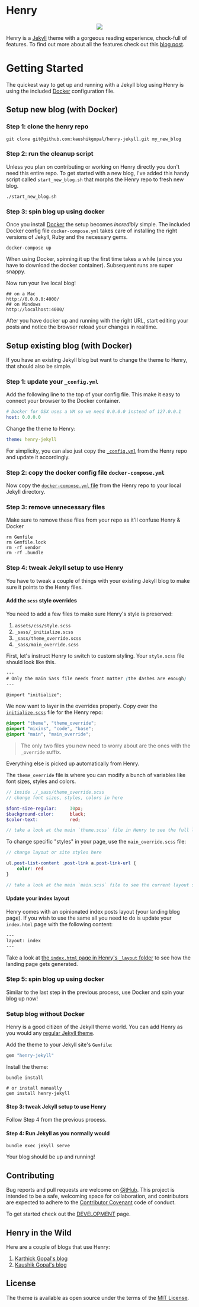 # Henry

<p align="center"><img src="assets/img/henry.png"></p>

Henry is a [Jekyll](https://github.com/jekyll/) theme with a gorgeous reading experience, chock-full of features. To find out more about all the features check out this [blog post](https://blog.jkl.gg/henry-jekyll-theme/).

# Getting Started

The quickest way to get up and running with a Jekyll blog using Henry is using the included [Docker](https://www.docker.com/) configuration file.

## Setup new blog (with Docker)

### Step 1: clone the henry repo

```shell
git clone git@github.com:kaushikgopal/henry-jekyll.git my_new_blog
```

### Step 2: run the cleanup script

Unless you plan on contributing or working on Henry directly you don't need this entire repo. To get started with a new blog, I've added this handy script called `start_new_blog.sh` that morphs the Henry repo to fresh new blog.

```shell
./start_new_blog.sh
```

### Step 3: spin blog up using docker

Once you install [Docker](https://docs.docker.com/get-docker/) the setup becomes *incredibly* simple. The included Docker config file `docker-compose.yml` takes care of installing the right versions of Jekyll, Ruby and the necessary gems.

```shell
docker-compose up
```

When using Docker, spinning it up the first time takes a while (since you have to download the docker container). Subsequent runs are super snappy.

Now run your live local blog!

```shell
## on a Mac
http://0.0.0.0:4000/
## on Windows
http://localhost:4000/
```

After you have docker up and running with the right URL, start editing your posts and notice the browser reload your changes in realtime.

## Setup existing blog (with Docker)

If you have an existing Jekyll blog but want to change the theme to Henry, that should also be simple. 

### Step 1: update your `_config.yml`

Add the following line to the top of your config file. This make it easy to connect your browser to the Docker container.

```yml
# Docker for OSX uses a VM so we need 0.0.0.0 instead of 127.0.0.1
host: 0.0.0.0
```

Change the theme to Henry:

```yml
theme: henry-jekyll
```

For simplicity, you can also just copy the [`_config.yml`](https://github.com/kaushikgopal/henry-jekyll/blob/main/_config.yml) from the Henry repo and update it accordingly.

### Step 2: copy the docker config file `docker-compose.yml`

Now copy the [`docker-compose.yml` file](https://github.com/kaushikgopal/henry-jekyll/blob/main/docker-compose.yml) from the Henry repo to your local Jekyll directory.

### Step 3: remove unnecessary files

Make sure to remove these files from your repo as it'll confuse Henry & Docker

```shell
rm Gemfile
rm Gemfile.lock
rm -rf vendor
rm -rf .bundle
```

### Step 4: tweak Jekyll setup to use Henry

You have to tweak a couple of things with your existing Jekyll blog to make sure it points to the Henry files.

#### Add the `scss` style overrides

You need to add a few files to make sure Henry's style is preserved:

1. `assets/css/style.scss`
2. `_sass/_initialize.scss`
3. `_sass/theme_override.scss`
4. `_sass/main_override.scss`

First, let's instruct Henry to switch to custom styling. Your `style.scss` file should look like this. 

```scss
---
# Only the main Sass file needs front matter (the dashes are enough)
---

@import "initialize";
```


We now want to layer in the overrides properly. Copy over the [`initialize.scss`](https://github.com/kaushikgopal/henry-jekyll/blob/main/_sass/_initialize.scss) file for the Henry repo:

```scss
@import "theme", "theme_override";
@import "mixins", "code", "base";
@import "main", "main_override";
```

> The only two files you now need to worry about are the ones with the `_override` suffix. 

Everything else is picked up automatically from Henry.

The `theme_override` file is where you can modify a bunch of variables like font sizes, styles and colors.

```scss
// inside ./_sass/theme_override.scss
// change font sizes, styles, colors in here

$font-size-regular:     30px;
$background-color:      black;
$color-text:            red;

// take a look at the main `theme.scss` file in Henry to see the full list of variables you can customize
```

To change specific "styles" in your page, use the `main_override.scss` file:

```scss
// change layout or site styles here

ul.post-list-content .post-link a.post-link-url {
    color: red
}

// take a look at the main `main.scss` file to see the current layout styles
```

#### Update your index layout

Henry comes with an opinionated index posts layout (your landing blog page). If you wish to use the same all you need to do is update your `index.html` page with the following content:

```html
---
layout: index
---
```

Take a look at [the `index.html` page in Henry's `_layout` folder](https://github.com/kaushikgopal/henry-jekyll/blob/main/_layouts/index.html) to see how the landing page gets generated.

### Step 5: spin blog up using docker

Similar to the last step in the previous process, use Docker and spin your blog up now!

### Setup blog without Docker 

Henry is a good citizen of the Jekyll theme world. You can add Henry as you would any [regular Jekyll theme](https://stackoverflow.com/a/45905534).

Add the theme to your Jekyll site's `Gemfile`:

```ruby
gem "henry-jekyll"
```

Install the theme:

```shell
bundle install

# or install manually 
gem install henry-jekyll
```

#### Step 3: tweak Jekyll setup to use Henry

Follow Step 4 from the previous process.

#### Step 4: Run Jekyll as you normally would

```shell
bundle exec jekyll serve
```

Your blog should be up and running!

## Contributing

Bug reports and pull requests are welcome on [GitHub](https://github.com/kaushikgopal/henry-jekyll). This project is intended to be a safe, welcoming space for collaboration, and contributors are expected to adhere to the [Contributor Covenant](http://contributor-covenant.org) code of conduct.

To get started check out the [DEVELOPMENT](https://github.com/kaushikgopal/henry-jekyll/blob/main/DEVELOPMENT.md) page.

## Henry in the Wild

Here are a couple of blogs that use Henry:

1. [Karthick Gopal's blog](https://blog.karthickg.com)
2. [Kaushik Gopal's blog](https://blog.jkl.gg)

## License

The theme is available as open source under the terms of the [MIT License](https://opensource.org/licenses/MIT).


